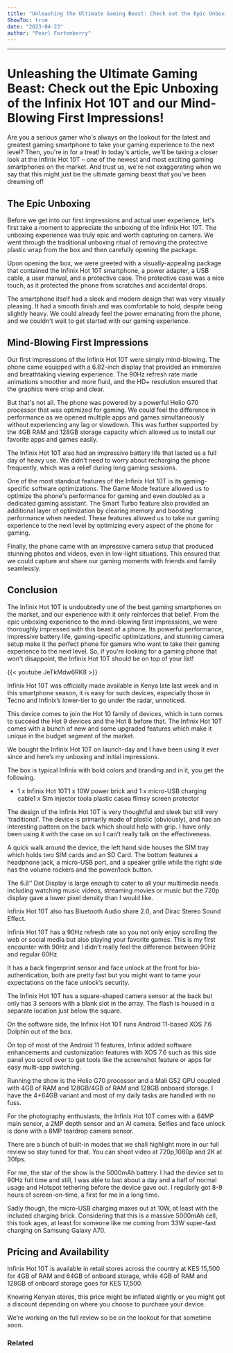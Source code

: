 ```yaml
---
title: "Unleashing the Ultimate Gaming Beast: Check out the Epic Unboxing of the Infinix Hot 10T and our Mind-Blowing First Impressions!"
ShowToc: true 
date: "2023-04-23"
author: "Pearl Fortenberry"
---
```

*****
# Unleashing the Ultimate Gaming Beast: Check out the Epic Unboxing of the Infinix Hot 10T and our Mind-Blowing First Impressions!


Are you a serious gamer who's always on the lookout for the latest and greatest gaming smartphone to take your gaming experience to the next level? Then, you're in for a treat! In today's article, we'll be taking a closer look at the Infinix Hot 10T – one of the newest and most exciting gaming smartphones on the market. 
And trust us, we're not exaggerating when we say that this might just be the ultimate gaming beast that you've been dreaming of!

## The Epic Unboxing 

Before we get into our first impressions and actual user experience, let's first take a moment to appreciate the unboxing of the Infinix Hot 10T. The unboxing experience was truly epic and worth capturing on camera. We went through the traditional unboxing ritual of removing the protective plastic wrap from the box and then carefully opening the package.

Upon opening the box, we were greeted with a visually-appealing package that contained the Infinix Hot 10T smartphone, a power adapter, a USB cable, a user manual, and a protective case. The protective case was a nice touch, as it protected the phone from scratches and accidental drops.

The smartphone itself had a sleek and modern design that was very visually pleasing. It had a smooth finish and was comfortable to hold, despite being slightly heavy. We could already feel the power emanating from the phone, and we couldn't wait to get started with our gaming experience.

## Mind-Blowing First Impressions 

Our first impressions of the Infinix Hot 10T were simply mind-blowing. The phone came equipped with a 6.82-inch display that provided an immersive and breathtaking viewing experience. The 90Hz refresh rate made animations smoother and more fluid, and the HD+ resolution ensured that the graphics were crisp and clear.

But that's not all. The phone was powered by a powerful Helio G70 processor that was optimized for gaming. We could feel the difference in performance as we opened multiple apps and games simultaneously without experiencing any lag or slowdown. This was further supported by the 4GB RAM and 128GB storage capacity which allowed us to install our favorite apps and games easily.

The Infinix Hot 10T also had an impressive battery life that lasted us a full day of heavy use. We didn't need to worry about recharging the phone frequently, which was a relief during long gaming sessions.

One of the most standout features of the Infinix Hot 10T is its gaming-specific software optimizations. The Game Mode feature allowed us to optimize the phone's performance for gaming and even doubled as a dedicated gaming assistant. The Smart Turbo feature also provided an additional layer of optimization by clearing memory and boosting performance when needed. These features allowed us to take our gaming experience to the next level by optimizing every aspect of the phone for gaming.

Finally, the phone came with an impressive camera setup that produced stunning photos and videos, even in low-light situations. This ensured that we could capture and share our gaming moments with friends and family seamlessly.

## Conclusion 

The Infinix Hot 10T is undoubtedly one of the best gaming smartphones on the market, and our experience with it only reinforces that belief. From the epic unboxing experience to the mind-blowing first impressions, we were thoroughly impressed with this beast of a phone. Its powerful performance, impressive battery life, gaming-specific optimizations, and stunning camera setup make it the perfect phone for gamers who want to take their gaming experience to the next level. So, if you're looking for a gaming phone that won't disappoint, the Infinix Hot 10T should be on top of your list!

{{< youtube JeTkMdw6RK8 >}} 



Infinix Hot 10T was officially made available in Kenya late last week and in this smartphone season, it is easy for such devices, especially those in Tecno and Infinix’s lower-tier to go under the radar, unnoticed.
 
This device comes to join the Hot 10 family of devices, which in turn comes to succeed the Hot 9 devices and the Hot 8 before that. The Infinix Hot 10T comes with a bunch of new and some upgraded features which make it unique in the budget segment of the market. 
 
We bought the Infinix Hot 10T on launch-day and I have been using it ever since and here’s my unboxing and initial impressions.
 
The box is typical Infinix with bold colors and branding and in it, you get the following.
 
- 1 x Infinix Hot 10T1 x 10W power brick and 1 x micro-USB charging cable1 x Sim injector toola plastic casea flimsy screen protector

 
The design of the Infinix Hot 10T is very thoughtful and sleek but still very ‘traditional’.  The device is primarily made of plastic (obviously), and has an interesting pattern on the back which should help with grip. I have only been using it with the case on so I can’t really talk on the effectiveness.
 
A quick walk around the device, the left hand side houses the SIM tray which holds two SIM cards and an SD Card. The bottom features a headphone jack, a micro-USB port, and a speaker grille while the right side has the volume rockers and the power/lock button.
 
The 6.8’’ Dot Display is large enough to cater to all your multimedia needs including watching music videos, streaming movies or music but the 720p display gave a lower pixel density than  I would like.
 
Infinix Hot 10T also has Bluetooth Audio share 2.0, and Dirac Stereo Sound Effect.
 
Infinix Hot 10T has a 90Hz refresh rate so you not only enjoy scrolling the web or social media but also playing your favorite games. This is my first encounter with 90Hz and I didn’t really feel the difference between 90Hz and regular 60Hz.
 
It has a back fingerprint sensor and face unlock at the front for bio-authentication, both are pretty fast but you might want to tame your expectations on the face unlock’s security.
 
The Infinix Hot 10T has a square-shaped camera sensor at the back but only has 3 sensors with a blank slot in the array. The flash is housed in a separate location just below the square.
 
On the software side, the Infinix Hot 10T runs Android 11-based XOS 7.6 Dolphin out of the box. 
 

 
On top of most of the Android 11 features, Infinix added software enhancements and customization features with XOS 7.6 such as this side panel you scroll over to get tools like the screenshot feature or apps for easy multi-app switching.
 
Running the show is the Helio G70 processor and a Mali G52 GPU coupled with 4GB of RAM and 128GB/4GB of RAM and 128GB onboard storage. I have the 4+64GB variant and most of my daily tasks are handled with no fuss.
 
For the photography enthusiasts, the Infinix Hot 10T comes with a 64MP main sensor, a 2MP depth sensor and an AI camera. Selfies and face unlock is done with a 8MP teardrop camera sensor.
 
There are a bunch of built-in modes that we shall highlight more in our full review so stay tuned for that. You can shoot video at 720p,1080p and 2K at 30fps.
 
For me, the star of the show is the 5000mAh battery. I had the device set to 90Hz full time and still, I was able to last about a day and a half of normal usage and Hotspot tethering before the device gave out. I regularly got 8-9 hours of screen-on-time, a first for me in a long time.
 
Sadly though, the micro-USB charging maxes out at 10W, at least with the included charging brick. Considering that this is a massive 5000mAh cell, this took ages, at least for someone like me coming from 33W super-fast charging on Samsung Galaxy A70.
 
## Pricing and Availability
 
Infinix Hot 10T is available in retail stores across the country at KES 15,500 for 4GB of RAM and 64GB of onboard storage, while 4GB of RAM and 128GB of onboard storage goes for KES 17,500.
 
Knowing Kenyan stores, this price might be inflated slightly or you might get a discount depending on where you choose to purchase your device. 
 
We’re working on the full review so be on the lookout for that sometime soon.
 
### Related



